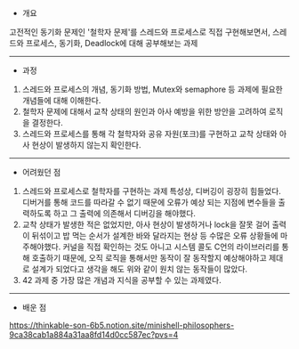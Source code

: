 - 개요

고전적인 동기화 문제인 '철학자 문제'를 스레드와 프로세스로 직접 구현해보면서, 스레드와 프로세스, 동기화, Deadlock에 대해 공부해보는 과제

---
- 과정

1. 스레드와 프로세스의 개념, 동기화 방법, Mutex와 semaphore 등 과제에 필요한 개념들에 대해 이해한다.
2. 철학자 문제에 대해서 교착 상태의 원인과 아사 예방을 위한 방안을 고려하여 로직을 결정한다.
3. 스레드와 프로세스를 통해 각 철학자와 공유 자원(포크)를 구현하고 교착 상태와 아사 현상이 발생하지 않는지 확인한다.

---
- 어려웠던 점

1. 스레드와 프로세스로 철학자를 구현하는 과제 특성상, 디버깅이 굉장히 힘들었다. 디버거를 통해 코드를 따라갈 수 없기 때문에 오류가 예상 되는 지점에 변수들을 출력하도록 하고 그 출력에 의존해서 디버깅을 해야했다.
2. 교착 상태가 발생한 적은 없었지만, 아사 현상이 발생하거나 lock을 잘못 걸어 출력이 뒤섞이고 밥 먹는 순서가 설계한 바와 달라지는 현상 등 수많은 오류 상황들에 마주해야했다. 커널을 직접 확인하는 것도 아니고 시스템 콜도 C언의 라이브러리를 통해 호출하기 때문에, 오직 로직을 통해서만 동작이 잘 동작할지 예상해야하고 제대로 설계가 되었다고 생각을 해도 위와 같이 원치 않는 동작들이 많았다.
3. 42 과제 중 가장 많은 개념과 지식을 공부할 수 있는 과제였다.

---
- 배운 점

https://thinkable-son-6b5.notion.site/minishell-philosophers-9ca38cab1a884a31aa8fd14d0cc587ec?pvs=4

